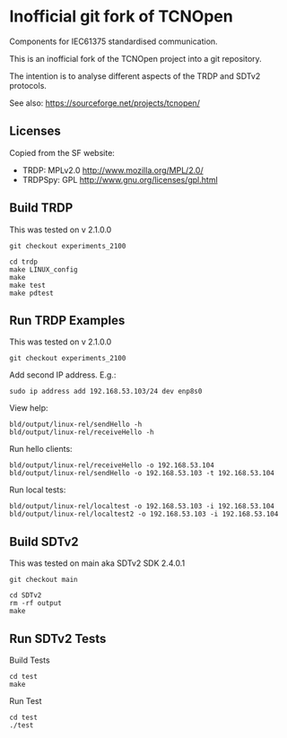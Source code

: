 
Inofficial git fork of TCNOpen
==============================

Components for IEC61375 standardised communication.

This is an inofficial fork of the TCNOpen project into a git repository.

The intention is to analyse different aspects of the TRDP and SDTv2 protocols.

See also: https://sourceforge.net/projects/tcnopen/

Licenses
--------

Copied from the SF website:

* TRDP: MPLv2.0 http://www.mozilla.org/MPL/2.0/
* TRDPSpy: GPL http://www.gnu.org/licenses/gpl.html


Build TRDP
----------

This was tested on v 2.1.0.0

    git checkout experiments_2100

    cd trdp
    make LINUX_config
    make
    make test
    make pdtest


Run TRDP Examples
-----------------

This was tested on v 2.1.0.0

    git checkout experiments_2100

Add second IP address. E.g.:

    sudo ip address add 192.168.53.103/24 dev enp8s0

View help:

    bld/output/linux-rel/sendHello -h
    bld/output/linux-rel/receiveHello -h

Run hello clients:

    bld/output/linux-rel/receiveHello -o 192.168.53.104
    bld/output/linux-rel/sendHello -o 192.168.53.103 -t 192.168.53.104

Run local tests:

    bld/output/linux-rel/localtest -o 192.168.53.103 -i 192.168.53.104
    bld/output/linux-rel/localtest2 -o 192.168.53.103 -i 192.168.53.104


Build SDTv2
-----------

This was tested on main aka SDTv2 SDK 2.4.0.1

    git checkout main

    cd SDTv2
    rm -rf output
    make


Run SDTv2 Tests
------------------

Build Tests

    cd test
    make

Run Test

    cd test
    ./test

